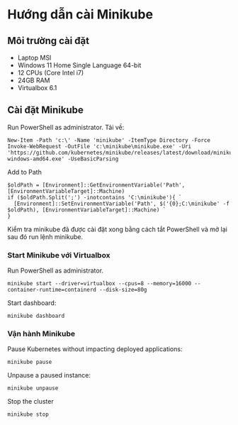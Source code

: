 # Hướng dẫn cài Minikube

## Môi trường cài đặt

* Laptop MSI
* Windows 11 Home Single Language 64-bit
* 12 CPUs (Core Intel i7)
* 24GB RAM
* Virtualbox 6.1

## Cài đặt Minikube

Run PowerShell as administrator. Tải về:

```
New-Item -Path 'c:\' -Name 'minikube' -ItemType Directory -Force
Invoke-WebRequest -OutFile 'c:\minikube\minikube.exe' -Uri 'https://github.com/kubernetes/minikube/releases/latest/download/minikube-windows-amd64.exe' -UseBasicParsing
```

Add to Path

```
$oldPath = [Environment]::GetEnvironmentVariable('Path', [EnvironmentVariableTarget]::Machine)
if ($oldPath.Split(';') -inotcontains 'C:\minikube'){ `
  [Environment]::SetEnvironmentVariable('Path', $('{0};C:\minikube' -f $oldPath), [EnvironmentVariableTarget]::Machine) `
}
```

Kiểm tra minikube đã được cài đặt xong bằng cách tắt PowerShell và mở lại sau đó run lệnh minikube.

### Start Minikube với Virtualbox

Run PowerShell as administrator.

```
minikube start --driver=virtualbox --cpus=8 --memory=16000 --container-runtime=containerd --disk-size=80g
```

Start dashboard:

```
minikube dashboard
```

### Vận hành Minikube

Pause Kubernetes without impacting deployed applications:

```
minikube pause
```

Unpause a paused instance:

```
minikube unpause
```

Stop the cluster

```
minikube stop
```
